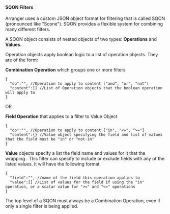 #### SQON Filters

Arranger uses a custom JSON object format for filtering that is called SQON (pronounced like "Scone"). SQON provides a flexible system for combining many different filters.

A SQON object consists of nested objects of two types: **Operations** and **Values**.

Operation objects apply boolean logic to a list of operation objects. They are of the form:

**Combination Operation** which groups one or more filters

```
{
  "op":"", //Operation to apply to content ["and", "or", "not"]
  "content":[] //List of Operation objects that the boolean operation will apply to
}
```

OR

**Field Operation** that applies to a filter to Value Object

```
{
  "op":"", //Operation to apply to content ["in", "<=", ">="]
  "content":{} //Value object specifying the field and list of values that the field must be "in" or "not-in"
}
```

**Value** objects specify a list the field name and values for it that the wrapping . This filter can specify to include or exclude fields with any of the listed values. It will have the following format:

```
{
  "field":"", //name of the field this operation applies to
  "value":[] //List of values for the field if using the "in" operation, or a scalar value for ">=" and "<=" operations
}
```

The top level of a SQON must always be a Combination Operation, even if only a single filter is being applied.
